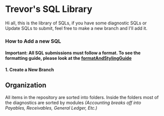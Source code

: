 # Trevor's SQL Library

Hi all, this is the library of SQLs, if you have some diagnostic SQLs or Update SQLs to submit, feel free to make a new branch and I'll add it.

### How to Add a new SQL
#### **Important:** All SQL submissions must follow a format. To see the formatting guide, please look at the [**formatAndStylingGuide**](https://github.com/lichfiet/sqlLibrary/)

#### 1. Create a New Branch

[](https://media.discordapp.net/attachments/840808308655128576/1144480255172689961/2023-08-24_12-12-25.png)

## Organization 

All items in the repository are sorted into folders. Inside the folders most of the diagnostics are sorted by modules *(Accounting breaks off into Payables, Receivables, General Ledger, Etc.)*
